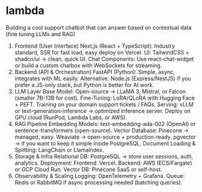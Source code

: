 # lambda
Building a cool support chatbot that can answer based on contextual data (fine tuning LLMs and RAG)


1. Frontend (User Interface)
Next.js (React + TypeScript): Industry standard, SSR for fast load, easy deploy on Vercel.
UI: TailwindCSS + shadcn/ui → clean, quick UI.
Chat Components: Use react-chat-widget or build a custom chatbox with WebSockets for streaming.
2. Backend (API & Orchestration)
FastAPI (Python): Simple, async, integrates with ML easily.
Alternative: Node.js (Express/NestJS) if you prefer a JS-only stack, but Python is better for AI work.
3. LLM Layer
Base Model: Open-source → LLaMA 3, Mistral, or Falcon (smaller 7B-13B for cost).
Fine-Tuning:
LoRA/QLoRA with Hugging Face + PEFT.
Training on your domain support tickets / FAQs.
Serving:
vLLM or text-generation-inference → optimized inference server.
Deploy on GPU cloud (RunPod, Lambda Labs, or AWS).
4. RAG Pipeline
Embedding Models: text-embedding-ada-002 (OpenAI) or sentence-transformers (open-source).
Vector Database:
Pinecone → managed, easy.
Weaviate → open-source + production-ready.
pgvector → if you want to keep it simple inside PostgreSQL.
Document Loading & Splitting: LangChain or LlamaIndex.
5. Storage & Infra
Relational DB: PostgreSQL → store user sessions, auth, analytics.
Deployment:
Frontend: Vercel.
Backend: AWS (ECS/Fargate) or GCP Cloud Run.
Vector DB: Pinecone SaaS or self-host.
6. Observability & Scaling
Logging: OpenTelemetry + Grafana.
Queue: Redis or RabbitMQ if async processing needed (batching queries).
